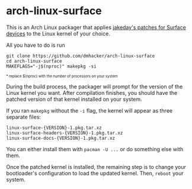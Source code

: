 # arch-linux-surface

This is an Arch Linux packager that applies 
[jakeday's patches for Surface devices](https://github.com/jakeday/linux-surface) 
to the Linux kernel of your choice. 

All you have to do is run
```
git clone https://github.com/dmhacker/arch-linux-surface
cd arch-linux-surface
MAKEFLAGS="-j$(nproc)" makepkg -si
```
<sup><sub>\* replace $(nproc) with the number of processors on your system</sub></sup>

During the build process, the packager will prompt for the version of the Linux kernel you want. 
After compilation finishes, you should have the patched version of that kernel installed on 
your system. 

If you ran `makepkg` without the `-i` flag, the kernel will appear as three separate files:
```
linux-surface-{VERSION}-1.pkg.tar.xz
linux-surface-headers-{VERSION}-1.pkg.tar.xz
linux-surface-docs-{VERSION}-1.pkg.tar.xz
```
You can either install them with `pacman -U ...` or do something else with them.

Once the patched kernel is installed, the remaining step is to change your bootloader's 
configuration to load the updated kernel. Then, `reboot` your system.
